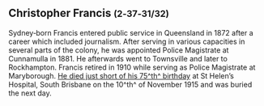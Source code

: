 ## Christopher Francis <small>(2‑37‑31/32)</small> 

Sydney‑born Francis entered public service in Queensland in 1872 after a career which included journalism. After serving in various capacities in several parts of the colony, he was appointed Police Magistrate at Cunnamulla in 1881. He afterwards went to Townsville and later to Rockhampton. Francis retired in 1910 while serving as Police Magistrate at Maryborough. [He died just short of his 75^th^ birthday](https://trove.nla.gov.au/newspaper/article/177956728) at St Helen’s Hospital, South Brisbane on the 10^th^ of November 1915 and was buried the next day.
